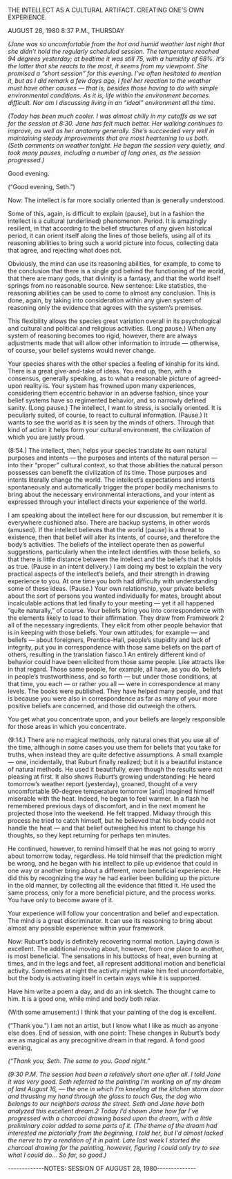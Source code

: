 THE INTELLECT AS A CULTURAL ARTIFACT. CREATING ONE’S OWN EXPERIENCE. 

AUGUST 28, 1980 8:37 P.M., THURSDAY

*(Jane was so uncomfortable from the hot and humid weather last night that she didn’t hold the regularly scheduled session. The temperature reached 94 degrees yesterday; at bedtime it was still 75, with a humidity of 68%. It’s the latter that she reacts to the most, it seems from my viewpoint. She promised a “short session” for this evening. I’ve often hesitated to mention it, but as I did remark a few days ago, I feel her reaction to the weather must have other causes — that is, besides those having to do with simple environmental conditions. As it is, life within the environment becomes difficult. Nor am I discussing living in an “ideal” environment all the time.*

*(Today has been much cooler. I was almost chilly in my cutoffs as we sat for the session at 8:30. Jane has felt much better. Her walking continues to improve, as well as her anatomy generally. She’s succeeded very well in maintaining steady improvements that are most heartening to us both.*
*(Seth comments on weather tonight. He began the session very quietly, and took many pauses, including a number of long ones, as the session progressed.)*

Good evening.

(“Good evening, Seth.”)

Now: The intellect is far more socially oriented than is generally understood.

Some of this, again, is difficult to explain (pause), but in a fashion the intellect is a cultural (underlined) phenomenon. Period. It is amazingly resilient, in that according to the belief structures of any given historical period, it can orient itself along the lines of those beliefs, using all of its reasoning abilities to bring such a world picture into focus, collecting data that agree, and rejecting what does not.

Obviously, the mind can use its reasoning abilities, for example, to come to the conclusion that there is a single god behind the functioning of the world, that there are many gods, that divinity is a fantasy, and that the world itself springs from no reasonable source. New sentence: Like statistics, the reasoning abilities can be used to come to almost any conclusion. This is done, again, by taking into consideration within any given system of reasoning only the evidence that agrees with the system’s premises.

This flexibility allows the species great variation overall in its psychological and cultural and political and religious activities. (Long pause.) When any system of reasoning becomes too rigid, however, there are always adjustments made that will allow other information to intrude — otherwise, of course, your belief systems would never change.

Your species shares with the other species a feeling of kinship for its kind. There is a great give-and-take of ideas. You end up, then, with a consensus, generally speaking, as to what a reasonable picture of agreed- upon reality is. Your system has frowned upon many experiences, considering them eccentric behavior in an adverse fashion, since your belief systems have so regimented behavior, and so narrowly defined sanity. (Long pause.) The intellect, I want to stress, is socially oriented. It is peculiarly suited, of course, to react to cultural information. (Pause.) It wants to see the world as it is seen by the minds of others. Through that kind of action it helps form your cultural environment, the civilization of which you are justly proud.

(8:54.) The intellect, then, helps your species translate its own natural purposes and intents — the purposes and intents of the natural person — into their “proper” cultural context, so that those abilities the natural person possesses can benefit the civilization of its time. Those purposes and intents literally change the world. The intellect’s expectations and intents spontaneously and automatically trigger the proper bodily mechanisms to bring about the necessary environmental interactions, and your intent as expressed through your intellect directs your experience of the world.

I am speaking about the intellect here for our discussion, but remember it is everywhere cushioned also. There are backup systems, in other words (amused). If the intellect believes that the world (pause) is a threat to existence, then that belief will alter its intents, of course, and therefore the body’s activities. The beliefs of the intellect operate then as powerful suggestions, particularly when the intellect identifies with those beliefs, so that there is little distance between the intellect and the beliefs that it holds as true.
(Pause in an intent delivery.) I am doing my best to explain the very practical aspects of the intellect’s beliefs, and their strength in drawing experience to you. At one time you both had difficulty with understanding some of these ideas. (Pause.) Your own relationship, your private beliefs about the sort of persons you wanted individually for mates, brought about incalculable actions that led finally to your meeting — yet it all happened “quite naturally,” of course. Your beliefs bring you into correspondence with the elements likely to lead to their affirmation. They draw from Framework 2 all of the necessary ingredients. They elicit from other people behavior that is in keeping with those beliefs.
Your own attitudes, for example — and beliefs — about foreigners, Prentice-Hall, people’s stupidity and lack of integrity, put you in correspondence with those same beliefs on the part of others, resulting in the translation fiasco.1 An entirely different kind of behavior could have been elicited from those same people. Like attracts like in that regard. Those same people, for example, all have, as you do, beliefs in people’s trustworthiness, and so forth — but under those conditions, at that time, you each — or rather you all — were in correspondence at many levels. The books were published. They have helped many people, and that is because you were also in correspondence as far as many of your more positive beliefs are concerned, and those did outweigh the others.

You get what you concentrate upon, and your beliefs are largely responsible for those areas in which you concentrate.

(9:14.) There are no magical methods, only natural ones that you use all of the time, although in some cases you use them for beliefs that you take for truths, when instead they are quite defective assumptions. A small example — one, incidentally, that Ruburt finally realized; but it is a beautiful instance of natural methods. He used it beautifully, even though the results were not pleasing at first. It also shows Ruburt’s growing understanding: He heard tomorrow’s weather report (yesterday), groaned, thought of a very uncomfortable 90-degree temperature tomorrow [and] imagined himself miserable with the heat. Indeed, he began to feel warmer. In a flash he remembered previous days of discomfort, and in the next moment he projected those into the weekend. He felt trapped. Midway through this process he tried to catch himself, but he believed that his body could not handle the heat — and that belief outweighed his intent to change his thoughts, so they kept returning for perhaps ten minutes.

He continued, however, to remind himself that he was not going to worry about tomorrow today, regardless. He told himself that the prediction might be wrong, and he began with his intellect to pile up evidence that could in one way or another bring about a different, more beneficial experience. He did this by recognizing the way he had earlier been building up the picture in the old manner, by collecting all the evidence that fitted it. He used the same process, only for a more beneficial picture, and the process works. You have only to become aware of it.

Your experience will follow your concentration and belief and expectation. The mind is a great discriminator. It can use its reasoning to bring about almost any possible experience within your framework.

Now: Ruburt’s body is definitely recovering normal motion. Laying down is excellent. The additional moving about, however, from one place to another, is most beneficial. The sensations in his buttocks of heat, even burning at times, and in the legs and feet, all represent additional motion and beneficial activity. Sometimes at night the activity might make him feel uncomfortable, but the body is activating itself in certain ways while it is supported.

Have him write a poem a day, and do an ink sketch. The thought came to him. It is a good one, while mind and body both relax.

(With some amusement:) I think that your painting of the dog is excellent.

(“Thank you.”)
I am not an artist, but I know what I like as much as anyone else does.
End of session, with one point: These changes in Ruburt’s body are as magical as any precognitive dream in that regard. A fond good evening,

*(“Thank you, Seth. The same to you. Good night.”*

*(9:30 P.M. The session had been a relatively short one after all. I told Jane it was very good. Seth referred to the painting I’m working on of my dream of last August 16, — the one in which I’m kneeling at the kitchen storm door and thrusting my hand through the glass to touch Gus, the dog who belongs to our neighbors across the street. Seth and Jane have both analyzed this excellent dream.2 Today I’d shown Jane how far I’ve progressed with a charcoal drawing based upon the dream, with a little preliminary color added to some parts of it.*
*(The theme of the dream had interested me pictorially from the beginning, I told her, but I’d almost lacked the nerve to try a rendition of it in paint. Late last week I started the charcoal drawing for the painting, however, figuring I could only try to see what I could do... So far, so good.)*



-------------NOTES: SESSION OF AUGUST 28, 1980--------------

[^1]:  In October 1979 Jane and I saw, to our dismay, that the Dutch publisher of the translation of Seth Speaks had violated his contract with Prentice-Hall by making many unauthorized cuts in the book. It was supposed to be published in its entirety, but language difficulties led to the mixup. After hearing from Jane and me and her editor, Tam Mossman, the Dutch publisher agreed to market a new, uncut translation of Seth Speaks this year. This will be an expensive undertaking — one we feel bad about now that our initial anger has passed.

[^2]:  See Note 1 for the session of August 18.